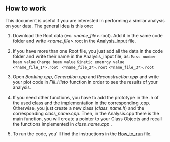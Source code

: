 **How to work**
------------------------
This document is useful if you are interested in performing a similar analysis on your data. The general idea is this one:

1. Download the Root data (ex. <*name_file*>.root). Add it in the same code folder and write <*name_file*>.root in the Analysis_input file.

2. If you have more than one Root file, you just add all the data in the code folder and write their name in the Analysis_input file, as: 
`Mass number beam value`
`Charge beam value`
`Kinetic enenrgy value`
` <*name_file_1*>.root`
` <*name_file_2*>.root`
`<*name_file_3*>.root `

3. Open *Booking.cpp*, *Generation.cpp* and *Reconstruction.cpp* and write your plot code in *Fill_Histo* function in order to see the results of your analysis. 

4. If you need other functions, you have to add the prototype in the .h of the used class and the implementation in the corresponding .cpp. Otherwise, you just create a new class (*class_name.h*) and the corresponding *class_name.cpp*. Then, in the Analysis.cpp there is the main function, you will create a pointer to your Class Objects and recall the functions implemented in *class_name.cpp* .

5. To run the code, you' ll find the instructions in the [How_to_run](https://github.com/rotolanna/Software_and_Computing_Project/blob/master/how_to_guides/How_to_run.md) file.


